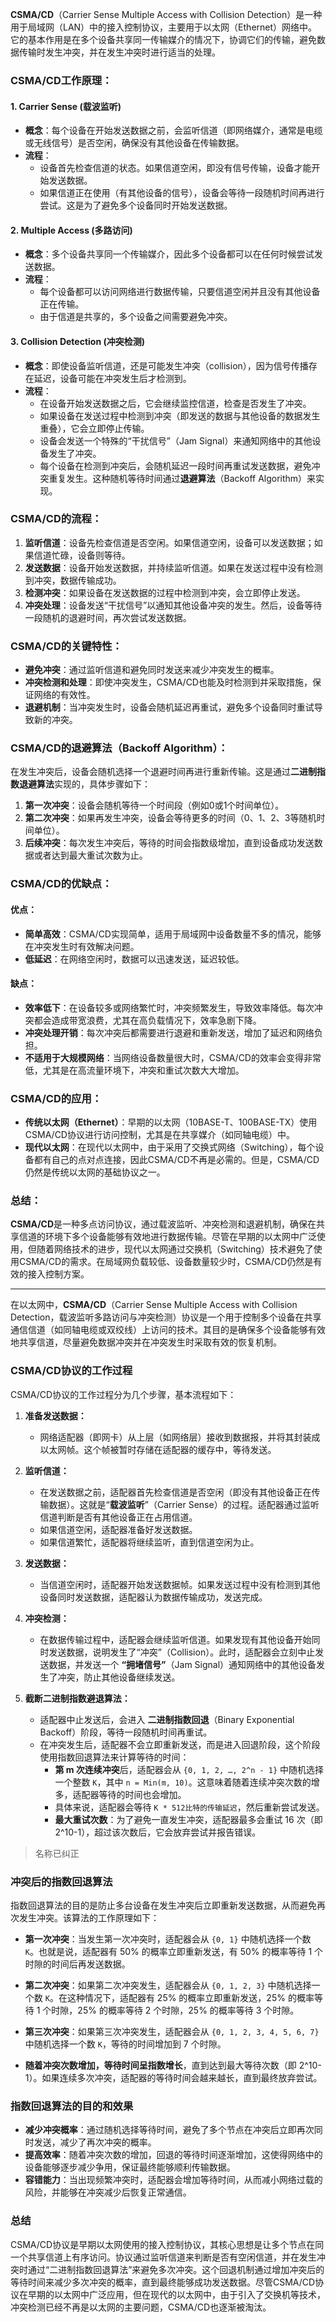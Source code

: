 **CSMA/CD**（Carrier Sense Multiple Access with Collision Detection）是一种用于局域网（LAN）中的接入控制协议，主要用于以太网（Ethernet）网络中。它的基本作用是在多个设备共享同一传输媒介的情况下，协调它们的传输，避免数据传输时发生冲突，并在发生冲突时进行适当的处理。

### CSMA/CD工作原理：

#### 1. **Carrier Sense (载波监听)**
   - **概念**：每个设备在开始发送数据之前，会监听信道（即网络媒介，通常是电缆或无线信号）是否空闲，确保没有其他设备在传输数据。
   - **流程**：
     - 设备首先检查信道的状态。如果信道空闲，即没有信号传输，设备才能开始发送数据。
     - 如果信道正在使用（有其他设备的信号），设备会等待一段随机时间再进行尝试。这是为了避免多个设备同时开始发送数据。

#### 2. **Multiple Access (多路访问)**
   - **概念**：多个设备共享同一个传输媒介，因此多个设备都可以在任何时候尝试发送数据。
   - **流程**：
     - 每个设备都可以访问网络进行数据传输，只要信道空闲并且没有其他设备正在传输。
     - 由于信道是共享的，多个设备之间需要避免冲突。

#### 3. **Collision Detection (冲突检测)**
   - **概念**：即使设备监听信道，还是可能发生冲突（collision），因为信号传播存在延迟，设备可能在冲突发生后才检测到。
   - **流程**：
     - 在设备开始发送数据之后，它会继续监控信道，检查是否发生了冲突。
     - 如果设备在发送过程中检测到冲突（即发送的数据与其他设备的数据发生重叠），它会立即停止传输。
     - 设备会发送一个特殊的“干扰信号”（Jam Signal）来通知网络中的其他设备发生了冲突。
     - 每个设备在检测到冲突后，会随机延迟一段时间再重试发送数据，避免冲突重复发生。这种随机等待时间通过**退避算法**（Backoff Algorithm）来实现。

### CSMA/CD的流程：
1. **监听信道**：设备先检查信道是否空闲。如果信道空闲，设备可以发送数据；如果信道忙碌，设备则等待。
2. **发送数据**：设备开始发送数据，并持续监听信道。如果在发送过程中没有检测到冲突，数据传输成功。
3. **检测冲突**：如果设备在发送数据的过程中检测到冲突，会立即停止发送。
4. **冲突处理**：设备发送“干扰信号”以通知其他设备冲突的发生。然后，设备等待一段随机的退避时间，再次尝试发送数据。

### CSMA/CD的关键特性：
- **避免冲突**：通过监听信道和避免同时发送来减少冲突发生的概率。
- **冲突检测和处理**：即使冲突发生，CSMA/CD也能及时检测到并采取措施，保证网络的有效性。
- **退避机制**：当冲突发生时，设备会随机延迟再重试，避免多个设备同时重试导致新的冲突。

### CSMA/CD的退避算法（Backoff Algorithm）：
在发生冲突后，设备会随机选择一个退避时间再进行重新传输。这是通过**二进制指数退避算法**实现的，具体步骤如下：
1. **第一次冲突**：设备会随机等待一个时间段（例如0或1个时间单位）。
2. **第二次冲突**：如果再发生冲突，设备会等待更多的时间（0、1、2、3等随机时间单位）。
3. **后续冲突**：每次发生冲突后，等待的时间会指数级增加，直到设备成功发送数据或者达到最大重试次数为止。

### CSMA/CD的优缺点：

#### 优点：
- **简单高效**：CSMA/CD实现简单，适用于局域网中设备数量不多的情况，能够在冲突发生时有效解决问题。
- **低延迟**：在网络空闲时，数据可以迅速发送，延迟较低。

#### 缺点：
- **效率低下**：在设备较多或网络繁忙时，冲突频繁发生，导致效率降低。每次冲突都会造成带宽浪费，尤其在高负载情况下，效率急剧下降。
- **冲突处理开销**：每次冲突后都需要进行退避和重新发送，增加了延迟和网络负担。
- **不适用于大规模网络**：当网络设备数量很大时，CSMA/CD的效率会变得非常低，尤其是在高流量环境下，冲突和重试次数大大增加。

### CSMA/CD的应用：
- **传统以太网（Ethernet）**：早期的以太网（10BASE-T、100BASE-TX）使用CSMA/CD协议进行访问控制，尤其是在共享媒介（如同轴电缆）中。
- **现代以太网**：在现代以太网中，由于采用了交换式网络（Switching），每个设备都有自己的点对点连接，因此CSMA/CD不再是必需的。但是，CSMA/CD仍然是传统以太网的基础协议之一。

### 总结：
**CSMA/CD**是一种多点访问协议，通过载波监听、冲突检测和退避机制，确保在共享信道的环境下多个设备能够有效地进行数据传输。尽管在早期的以太网中广泛使用，但随着网络技术的进步，现代以太网通过交换机（Switching）技术避免了使用CSMA/CD的需求。在局域网负载较低、设备数量较少时，CSMA/CD仍然是有效的接入控制方案。


------
在以太网中，**CSMA/CD**（Carrier Sense Multiple Access with Collision Detection，载波监听多路访问与冲突检测）协议是一个用于控制多个设备在共享通信信道（如同轴电缆或双绞线）上访问的技术。其目的是确保多个设备能够有效地共享信道，尽量避免数据冲突并在冲突发生时采取有效的恢复机制。

### **CSMA/CD协议的工作过程**

CSMA/CD协议的工作过程分为几个步骤，基本流程如下：

1. **准备发送数据：**
   - 网络适配器（即网卡）从上层（如网络层）接收到数据报，并将其封装成以太网帧。这个帧被暂时存储在适配器的缓存中，等待发送。

2. **监听信道：**
   - 在发送数据之前，适配器首先检查信道是否空闲（即没有其他设备正在传输数据）。这就是“**载波监听**”（Carrier Sense）的过程。适配器通过监听信道判断是否有其他设备正在占用信道。
   - 如果信道空闲，适配器准备好发送数据。
   - 如果信道繁忙，适配器将继续监听，直到信道空闲为止。

3. **发送数据：**
   - 当信道空闲时，适配器开始发送数据帧。如果发送过程中没有检测到其他设备同时发送数据，适配器认为数据传输成功，发送完成。

4. **冲突检测：**
   - 在数据传输过程中，适配器会继续监听信道。如果发现有其他设备开始同时发送数据，说明发生了“冲突”（Collision）。此时，适配器会立刻中止发送数据，并发送一个 **“拥堵信号”**（Jam Signal）通知网络中的其他设备发生了冲突，防止其他设备继续发送。

5. **截断二进制指数避退算法：**
   - 适配器中止发送后，会进入 **二进制指数回退**（Binary Exponential Backoff）阶段，等待一段随机时间再重试。
   - 在冲突发生后，适配器不会立即重新发送，而是进入回退阶段，这个阶段使用指数回退算法来计算等待的时间：
     - **第 m 次连续冲突**后，适配器会从 `{0, 1, 2, …, 2^n - 1}` 中随机选择一个整数 `K`，其中 `n = Min(m, 10)`。这意味着随着连续冲突次数的增多，适配器等待的时间也会增加。
     - 具体来说，适配器会等待 `K * 512比特的传输延迟`，然后重新尝试发送。
     - **最大重试次数**：为了避免一直发生冲突，适配器最多会重试 16 次（即 2^10-1），超过该次数后，它会放弃尝试并报告错误。

> 名称已纠正

### **冲突后的指数回退算法**

指数回退算法的目的是防止多台设备在发生冲突后立即重新发送数据，从而避免再次发生冲突。该算法的工作原理如下：

- **第一次冲突**：当发生第一次冲突时，适配器会从 `{0, 1}` 中随机选择一个数 `K`。也就是说，适配器有 50% 的概率立即重新发送，有 50% 的概率等待 1 个时隙的时间后再发送数据。
  
- **第二次冲突**：如果第二次冲突发生，适配器会从 `{0, 1, 2, 3}` 中随机选择一个数 `K`。在这种情况下，适配器有 25% 的概率立即重新发送，25% 的概率等待 1 个时隙，25% 的概率等待 2 个时隙，25% 的概率等待 3 个时隙。

- **第三次冲突**：如果第三次冲突发生，适配器会从 `{0, 1, 2, 3, 4, 5, 6, 7}` 中随机选择一个数 `K`，等待的时间增加到 7 个时隙。

- **随着冲突次数增加，等待时间呈指数增长**，直到达到最大等待次数（即 2^10-1）。如果连续多次冲突，适配器的等待时间会越来越长，直到最终放弃尝试。

### **指数回退算法的目的和效果**

- **减少冲突概率**：通过随机选择等待时间，避免了多个节点在冲突后立即再次同时发送，减少了再次冲突的概率。
- **提高效率**：随着冲突次数的增加，回退的等待时间逐渐增加，这使得网络中的设备能够逐步减少争用，保证最终能够顺利传输数据。
- **容错能力**：当出现频繁冲突时，适配器会增加等待时间，从而减小网络过载的风险，并能够在冲突减少后恢复正常通信。

### **总结**

CSMA/CD协议是早期以太网使用的接入控制协议，其核心思想是让多个节点在同一个共享信道上有序访问。协议通过监听信道来判断是否有空闲信道，并在发生冲突时通过“二进制指数回退算法”来避免多次冲突。这个回退机制通过增加冲突后的等待时间来减少多次冲突的概率，直到最终能够成功发送数据。尽管CSMA/CD协议在早期的以太网中广泛应用，但在现代的以太网中，由于引入了交换机等技术，冲突检测已经不再是以太网的主要问题，CSMA/CD也逐渐被淘汰。